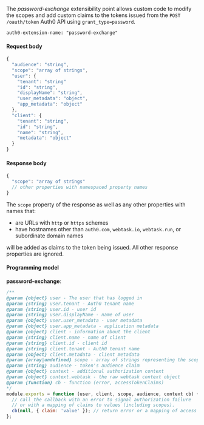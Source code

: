 
The *password-exchange* extensibility point allows custom code to modify the scopes and add custom claims to the tokens issued from the `POST /oauth/token` Auth0 API using `grant_type=password`.

```
auth0-extension-name: "password-exchange"
```

#### Request body

```javascript
{
  "audience": "string",
  "scope": "array of strings",
  "user": {
    "tenant": "string"
    "id": "string",
    "displayName": "string",
    "user_metadata": "object",
    "app_metadata": "object"
  },
  "client": {
    "tenant": "string",
    "id": "string",
    "name": "string",
    "metadata": "object"
  }
}
```

#### Response body

```javascript
{
  "scope": "array of strings"
  // other properties with namespaced property names
}
```

The `scope` property of the response as well as any other properties with names that: 

* are URLs with `http` or `https` schemes
* have hostnames other than `auth0.com`, `webtask.io`, `webtask.run`, or subordinate domain names

will be added as claims to the token being issued. All other response properties are ignored. 

#### Programming model

**password-exchange**:

```javascript
/**
@param {object} user - The user that has logged in
@param {string} user.tenant - Auth0 tenant name
@param {string} user.id - user id
@param {string} user.displayName - name of user
@param {object} user.user_metadata - user metadata
@param {object} user.app_metadata - application metadata
@param {object} client - information about the client
@param {string} client.name - name of client
@param {string} client.id - client id
@param {string} client.tenant - Auth0 tenant name
@param {object} client.metadata - client metadata
@param {array|undefined} scope - array of strings representing the scope claim or undefined
@param {string} audience - token's audience claim
@param {object} context - additional authorization context
@param {object} context.webtask - the raw webtask context object
@param {function} cb - function (error, accessTokenClaims)
*/
module.exports = function (user, client, scope, audience, context cb) {
  // call the callback with an error to signal authorization failure
  // or with a mapping of claims to values (including scopes).
  cb(null, { claim: 'value' }); // return error or a mapping of access token claims
};
```
